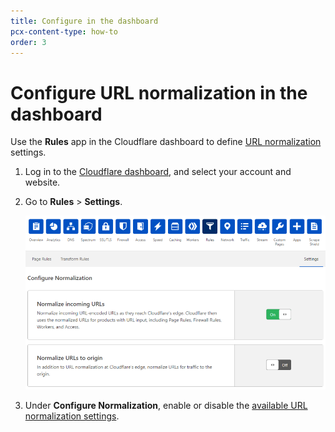 ```yaml
---
title: Configure in the dashboard
pcx-content-type: how-to
order: 3
---
```


# Configure URL normalization in the dashboard

Use the **Rules** app in the Cloudflare dashboard to define [URL normalization](/normalization) settings.

1.  Log in to the [Cloudflare dashboard](https://dash.cloudflare.com/), and select your account and website.

2.  Go to **Rules** > **Settings**.

    ![Configure Normalization](../images/normalization/url-normalization-settings.png)

3.  Under **Configure Normalization**, enable or disable the [available URL normalization settings](/normalization/settings).
